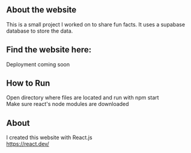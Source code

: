 ## About the website
This is a small project I worked on to share fun facts. It uses a supabase database to store the data. 

## Find the website here:
Deployment coming soon

## How to Run
Open directory where files are located and run with npm start <br />
Make sure react's node modules are downloaded

## About
I created this website with React.js
<br />
https://react.dev/
